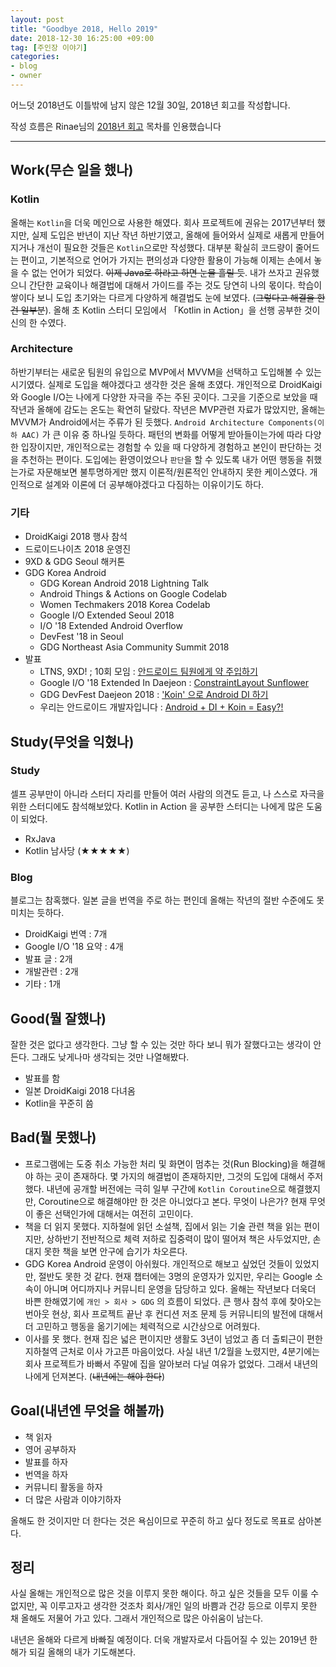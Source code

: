 ```yaml
---
layout: post
title: "Goodbye 2018, Hello 2019"
date: 2018-12-30 16:25:00 +09:00
tag: [주인장 이야기]
categories:
- blog
- owner
---
```


어느덧 2018년도 이틀밖에 남지 않은 12월 30일, 2018년 회고를 작성합니다.

작성 흐름은 Rinae님의 [2018년 회고](https://adhrinae.github.io/posts/retrospective-2018?fbclid=IwAR3K-oF1ogsE4tCRlzHdYOHqXKii0LF9q39ep_HaQ1n1W-SZhyGLr1QfND8) 목차를 인용했습니다

- - -

## Work(무슨 일을 했나)

### Kotlin

올해는 `Kotlin`을 더욱 메인으로 사용한 해였다. 회사 프로젝트에 권유는 2017년부터 했지만, 실제 도입은 반년이 지난 작년 하반기였고, 올해에 들어와서 실제로 새롭게 만들어지거나 개선이 필요한 것들은 `Kotlin`으로만 작성했다. 대부분 확실히 코드량이 줄어드는 편이고, 기본적으로 언어가 가지는 편의성과 다양한 활용이 가능해 이제는 손에서 놓을 수 없는 언어가 되었다. ~~이제 Java로 하라고 하면 눈물 흘릴 듯~~. 내가 쓰자고 권유했으니 간단한 교육이나 해결법에 대해서 가이드를 주는 것도 당연히 나의 몫이다. 학습이 쌓이다 보니 도입 초기와는 다르게 다양하게 해결법도 눈에 보였다. (~~그렇다고 해결을 한 건 일부분~~). 올해 초 Kotlin 스터디 모임에서 「Kotlin in Action」을 선행 공부한 것이 신의 한 수였다.

### Architecture

하반기부터는 새로운 팀원의 유입으로 MVP에서 MVVM을 선택하고 도입해볼 수 있는 시기였다. 실제로 도입을 해야겠다고 생각한 것은 올해 초였다. 개인적으로 DroidKaigi와 Google I/O는 나에게 다양한 자극을 주는 주된 곳이다. 그곳을 기준으로 보았을 때 작년과 올해에 감도는 온도는 확연히 달랐다. 작년은 MVP관련 자료가 많았지만, 올해는 MVVM가 Android에서는 주류가 된 듯했다. `Android Architecture Components(이하 AAC)`  가 큰 이유 중 하나일 듯하다. 패턴의 변화를 어떻게 받아들이는가에 따라 다양한 입장이지만, 개인적으로는 경험할 수 있을 때 다양하게 경험하고 본인이 판단하는 것을 추천하는 편이다. 도입에는 환영이었으나 `판단`을 할 수 있도록 내가 어떤 행동을 취했는가로 자문해보면 불투명하게만 했지 이론적/원론적인 안내하지 못한 케이스였다. 개인적으로 설계와 이론에 더 공부해야겠다고 다짐하는 이유이기도 하다.

### 기타

- DroidKaigi 2018 행사 참석
- 드로이드나이츠 2018 운영진
- 9XD & GDG Seoul 해커톤
- GDG Korea Android
  - GDG Korean Android 2018 Lightning Talk
  - Android Things & Actions on Google Codelab
  - Women Techmakers 2018 Korea Codelab
  - Google I/O Extended Seoul 2018
  - I/O '18 Extended Android Overflow
  - DevFest '18 in Seoul
  - GDG Northeast Asia Community Summit 2018
- 발표
  - LTNS, 9XD! ; 10회 모임 : [안드로이드 팀원에게 약 주입하기](https://speakerdeck.com/pluu/andeuroideu-timweonege-yag-juibhagi)
  - Google I/O '18 Extended In Daejeon : [ConstraintLayout Sunflower](https://speakerdeck.com/pluu/o-18-extended-in-daejeon-part2)
  - GDG DevFest Daejeon 2018 : ['Koin' 으로 Android DI 하기](https://speakerdeck.com/pluu/koin-euro-android-di-hagi)
  - 우리는 안드로이드 개발자입니다 : [Android + DI + Koin = Easy?!](https://adhrinae.github.io/posts/retrospective-2018?fbclid=IwAR3K-oF1ogsE4tCRlzHdYOHqXKii0LF9q39ep_HaQ1n1W-SZhyGLr1QfND8)

## Study(무엇을 익혔나)

### Study

셀프 공부만이 아니라 스터디 자리를 만들어 여러 사람의 의견도 듣고, 나 스스로 자극을 위한 스터디에도 참석해보았다. Kotlin in Action 을 공부한 스터디는 나에게 많은 도움이 되었다.

- RxJava
- Kotlin 남사당 (★★★★★)

### Blog

블로그는 참혹했다. 일본 글을 번역을 주로 하는 편인데 올해는 작년의 절반 수준에도 못 미치는 듯하다.

- DroidKaigi 번역 : 7개
- Google I/O '18 요약 : 4개
- 발표 글 : 2개
- 개발관련 : 2개
- 기타 : 1개

## Good(뭘 잘했나)

잘한 것은 없다고 생각한다. 그냥 할 수 있는 것만 하다 보니 뭐가 잘했다고는 생각이 안든다. 그래도 낮게나마 생각되는 것만 나열해봤다.

- 발표를 함
- 일본 DroidKaigi 2018 다녀옴
- Kotlin을 꾸준히 씀

## Bad(뭘 못했나)

- 프로그램에는 도중 취소 가능한 처리 및 화면이 멈추는 것(Run Blocking)을 해결해야 하는 곳이 존재하다. 몇 가지의 해결법이 존재하지만, 그것의 도입에 대해서 주저했다. 내년에 공개할 버전에는 극히 일부 구간에 `Kotlin Coroutine`으로 해결했지만, Coroutine으로 해결해야만 한 것은 아니었다고 본다. 무엇이 나은가? 현재 무엇이 좋은 선택인가에 대해서는 여전히 고민이다. 
- 책을 더 읽지 못했다. 지하철에 읽던 소설책, 집에서 읽는 기술 관련 책을 읽는 편이지만, 상하반기 전반적으로 체력 저하로 집중력이 많이 떨어져 책은 사두었지만, 손대지 못한 책을 보면 안구에 습기가 차오른다.
- GDG Korea Android 운영이 아쉬웠다. 개인적으로 해보고 싶었던 것들이 있었지만, 절반도 못한 것 같다. 현재 챕터에는 3명의 운영자가 있지만, 우리는 Google 소속이 아니며 어디까지나 커뮤니티 운영을 담당하고 있다. 올해는 작년보다 더욱더 바쁜 한해였기에 `개인 > 회사 > GDG` 의 흐름이 되었다. 큰 행사 참석 후에 찾아오는 번아웃 현상, 회사 프로젝트 끝난 후 컨디션 저조 문제 등 커뮤니티의 발전에 대해서 더 고민하고 행동을 옮기기에는 체력적으로 시간상으로 어려웠다.
- 이사를 못 했다. 현재 집은 넓은 편이지만 생활도 3년이 넘었고 좀 더 출퇴근이 편한 지하철역 근처로 이사 가고픈 마음이었다. 사실 내년 1/2월을 노렸지만, 4분기에는 회사 프로젝트가 바빠서 주말에 집을 알아보러 다닐 여유가 없었다. 그래서 내년의 나에게 던져본다. (~~내년에는 해야 한다~~)

## Goal(내년엔 무엇을 해볼까)

- 책 읽자
- 영어 공부하자
- 발표를 하자
- 번역을 하자
- 커뮤니티 활동을 하자
- 더 많은 사람과 이야기하자

올해도 한 것이지만 더 한다는 것은 욕심이므로 꾸준히 하고 싶다 정도로 목표로 삼아본다. 

## 정리

사실 올해는 개인적으로 많은 것을 이루지 못한 해이다. 하고 싶은 것들을 모두 이룰 수 없지만, 꼭 이루고자고 생각한 것조차 회사/개인 일의 바쁨과 건강 등으로 이루지 못한 채 올해도 저물어 가고 있다. 그래서 개인적으로 많은 아쉬움이 남는다.

내년은 올해와 다르게 바빠질 예정이다. 더욱 개발자로서 다듬어질 수 있는 2019년 한 해가 되길 올해의 내가 기도해본다.